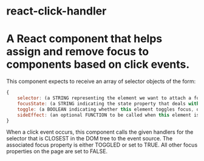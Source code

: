 # react-click-handler
# A React component that helps assign and remove focus to components based on click events.

This component expects to receive an array of selector objects of the form:
```javascript
{
    selector: (a STRING representing the element we want to attach a focus handler on)
    focusState: (a STRING indicating the state property that deals with this element's focus)
    toggle: (a BOOLEAN indicating whether this element toggles focus, or just sets it)
    sideEffect: (an optional FUNCTION to be called when this element is clicked)
}
```

When a click event occurs, this component calls the given handlers for the selector that is CLOSEST in the DOM tree to the event source.
The associated focus property is either TOGGLED or set to TRUE.
All other focus properties on the page are set to FALSE.